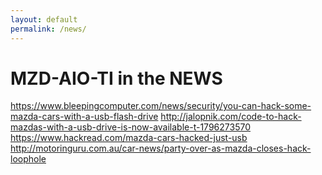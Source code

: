 ```yaml
---
layout: default
permalink: /news/
---
```


# MZD-AIO-TI in the NEWS

<https://www.bleepingcomputer.com/news/security/you-can-hack-some-mazda-cars-with-a-usb-flash-drive>
<http://jalopnik.com/code-to-hack-mazdas-with-a-usb-drive-is-now-available-t-1796273570>
<https://www.hackread.com/mazda-cars-hacked-just-usb>
<http://motoringuru.com.au/car-news/party-over-as-mazda-closes-hack-loophole>
